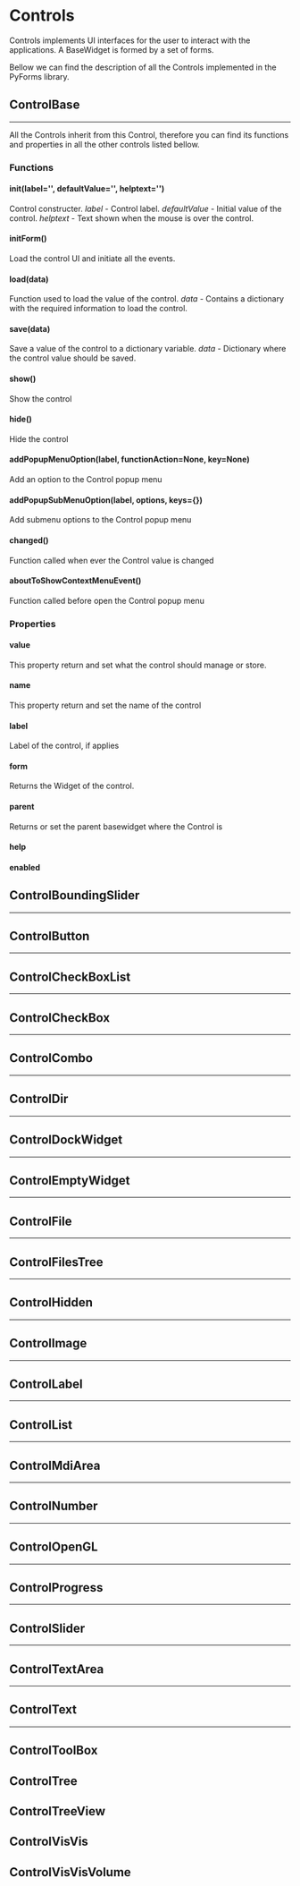 # Controls

Controls implements UI interfaces for the user to interact with the applications.
A BaseWidget is formed by a set of forms.

Bellow we can find the description of all the Controls implemented in the PyForms library.

## ControlBase
***************************

All the Controls inherit from this Control, therefore you can find its functions and properties in all the other controls listed bellow.

### Functions

#### __init__(label='', defaultValue='', helptext='')

Control constructer.
*label* - Control label.
*defaultValue* - Initial value of the control.
*helptext* - Text shown when the mouse is over the control.

#### initForm()

Load the control UI and initiate all the events.
 	
#### load(data)

Function used to load the value of the control.
*data* - Contains a dictionary with the required information to load the control.
 	
#### save(data)

Save a value of the control to a dictionary variable.
*data* - Dictionary where the control value should be saved.
 	
#### show()

Show the control
 	
#### hide()

Hide the control
 	
#### addPopupMenuOption(label, functionAction=None, key=None)

Add an option to the Control popup menu
 	
#### addPopupSubMenuOption(label, options, keys={})

Add submenu options to the Control popup menu
 	
#### changed() 

Function called when ever the Control value is changed
 	
#### aboutToShowContextMenuEvent()

Function called before open the Control popup menu
 	

### Properties 	

#### value

This property return and set what the control should manage or store.
 	
#### name

This property return and set the name of the control
 	
#### label

Label of the control, if applies
 	
#### form

Returns the Widget of the control.
 	
#### parent

Returns or set the parent basewidget where the Control is
 	
#### help

#### enabled





## ControlBoundingSlider
***************************

## ControlButton
***************************

## ControlCheckBoxList
***************************

## ControlCheckBox
***************************

## ControlCombo
***************************

## ControlDir
***************************

## ControlDockWidget
***************************

## ControlEmptyWidget
***************************

## ControlFile
***************************

## ControlFilesTree
***************************

## ControlHidden
***************************

## ControlImage
***************************

## ControlLabel
***************************

## ControlList
***************************

## ControlMdiArea
***************************

## ControlNumber
***************************

## ControlOpenGL
***************************

## ControlProgress
***************************

## ControlSlider
***************************

## ControlTextArea
***************************

## ControlText
***************************

## ControlToolBox

## ControlTree

## ControlTreeView

## ControlVisVis

## ControlVisVisVolume
